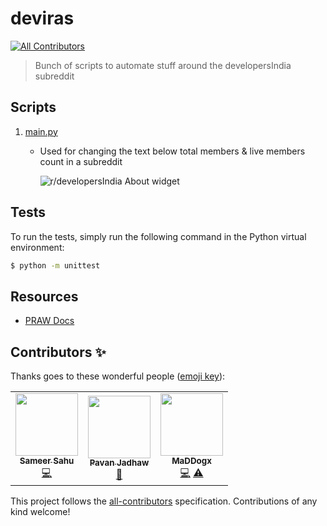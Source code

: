 # deviras
<!-- ALL-CONTRIBUTORS-BADGE:START - Do not remove or modify this section -->
[![All Contributors](https://img.shields.io/badge/all_contributors-3-orange.svg?style=flat-square)](#contributors-)
<!-- ALL-CONTRIBUTORS-BADGE:END -->

> Bunch of scripts to automate stuff around the developersIndia subreddit


## Scripts

1. [main.py](https://github.com/developersIndia/deviras/blob/main/main.py)
   - Used for changing the text below total members & live members count in a subreddit

     ![r/developersIndia About widget](https://user-images.githubusercontent.com/34342551/185678556-e4c911c9-fb12-49da-9ca6-8f8ce2ad9b5a.png)

## Tests

To run the tests, simply run the following command in the Python virtual environment:

```bash
$ python -m unittest
```

## Resources

- [PRAW Docs](https://praw.readthedocs.io/en/stable/code_overview/other/idcard.html)

## Contributors ✨

Thanks goes to these wonderful people ([emoji key](https://allcontributors.org/docs/en/emoji-key)):

<!-- ALL-CONTRIBUTORS-LIST:START - Do not remove or modify this section -->
<!-- prettier-ignore-start -->
<!-- markdownlint-disable -->
<table>
  <tr>
    <td align="center"><a href="https://github.com/SameerSahu007"><img src="https://avatars.githubusercontent.com/u/29480670?v=4?s=100" width="100px;" alt=""/><br /><sub><b>Sameer Sahu</b></sub></a><br /><a href="https://github.com/developersIndia/deviras/commits?author=SameerSahu007" title="Code">💻</a></td>
    <td align="center"><a href="http://pavanjadhaw.me"><img src="https://avatars.githubusercontent.com/u/26551780?v=4?s=100" width="100px;" alt=""/><br /><sub><b>Pavan Jadhaw</b></sub></a><br /><a href="#ideas-pavanjadhaw" title="Ideas, Planning, & Feedback">🤔</a></td>
    <td align="center"><a href="https://animesh-ghosh.github.io/"><img src="https://avatars.githubusercontent.com/u/34956994?v=4?s=100" width="100px;" alt=""/><br /><sub><b>MaDDogx</b></sub></a><br /><a href="https://github.com/developersIndia/deviras/commits?author=Animesh-Ghosh" title="Code">💻</a> <a href="https://github.com/developersIndia/deviras/commits?author=Animesh-Ghosh" title="Tests">⚠️</a></td>
  </tr>
</table>

<!-- markdownlint-restore -->
<!-- prettier-ignore-end -->

<!-- ALL-CONTRIBUTORS-LIST:END -->

This project follows the [all-contributors](https://github.com/all-contributors/all-contributors) specification. Contributions of any kind welcome!
